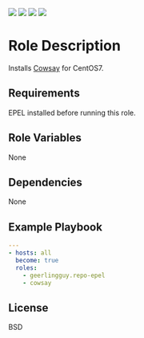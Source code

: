 [![](https://github.com/ansible-roles-matsumura/cowsay/workflows/yamllint/badge.svg)](https://github.com/ansible-roles-matsumura/cowsay/actions?query=workflow%3Ayamllint)
[![](https://github.com/ansible-roles-matsumura/cowsay/workflows/ansible-playbook/badge.svg)](https://github.com/ansible-roles-matsumura/cowsay/actions?query=workflow%3Aansible-playbook)
[![](https://github.com/ansible-roles-matsumura/cowsay/workflows/ansible-lint/badge.svg)](https://github.com/ansible-roles-matsumura/cowsay/actions?query=workflow%3Aansible-lint)
[![](https://github.com/ansible-roles-matsumura/cowsay/workflows/trailing%20whitespace/badge.svg)](https://github.com/ansible-roles-matsumura/cowsay/actions?query=workflow%3A%22trailing+whitespace%22)

Role Description
=========

Installs [Cowsay](https://github.com/tnalpgge/rank-amateur-cowsay) for CentOS7.

Requirements
------------

EPEL installed before running this role.

Role Variables
--------------

None

Dependencies
------------

None

Example Playbook
----------------

```YAML
---
- hosts: all
  become: true
  roles:
    - geerlingguy.repo-epel
    - cowsay
```

License
-------

BSD
